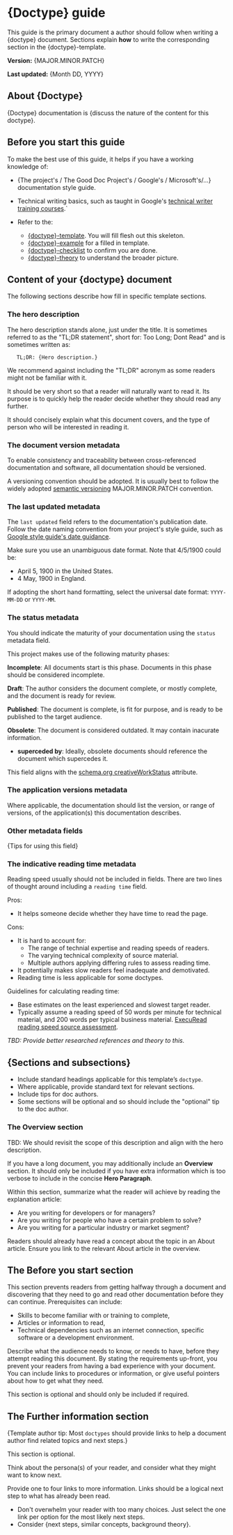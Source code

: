# {Doctype} guide

This guide is the primary document a author should follow when writing a {doctype} document. Sections explain **how** to write the corresponding section in the {doctype}-template.

**Version:** {MAJOR.MINOR.PATCH}

**Last updated:** {Month DD, YYYY}

## About {Doctype}

{Doctype} documentation is {discuss the nature of the content for this doctype}.

## Before you start this guide

To make the best use of this guide, it helps if you have a working knowledge of:

* {The project's / The Good Doc Project's / Google's / Microsoft's/...} documentation style guide.
* Technical writing basics, such as taught in Google's [technical writer training courses](https://developers.google.com/tech-writing).`

* Refer to the:
  * [{doctype}-template]({doctype}-template). You will fill flesh out this skeleton.
  * [{doctype}-example]({doctype}-example) for a filled in template.
  * [{doctype}-checklist]({doctype}-checklist) to confirm you are done.
  * [{doctype}-theory]({doctype}-theory) to understand the broader picture.

## Content of your {doctype} document

The following sections describe how fill in specific template sections.

### The hero description
The hero description stands alone, just under the title. It is sometimes referred to as the "TL;DR statement", short for: Too Long; Dont Read" and is sometimes written as:
```
   TL;DR: {Hero description.}
```
We recommend against including the "TL;DR" acronym as some readers might not be familiar with it.

It should be very short so that a reader will naturally want to read it. Its purpose is to quickly help the reader decide whether they should read any further.

It should concisely explain what this document covers, and the type of person who will be interested in reading it. 

### The document version metadata
To enable consistency and traceability between cross-referenced documentation and software, all documentation should be versioned.

A versioning convention should be adopted. It is usually best to follow the widely adopted [semantic versioning](https://semver.org/) MAJOR.MINOR.PATCH convention.

### The last updated metadata

The ```last updated``` field refers to the documentation's publication date. Follow the date naming convention from your project's style guide, such as [Google style guide's date guidance](https://developers.google.com/style/dates-times).

Make sure you use an unambiguous date format. Note that 4/5/1900 could be:
* April 5, 1900 in the United States.
* 4 May, 1900 in England.

If adopting the short hand formatting, select the universal date format: ```YYYY-MM-DD``` or ```YYYY-MM```.

### The status metadata

You should indicate the maturity of your documentation using the ```status``` metadata field.

This project makes use of the following maturity phases:

**Incomplete**: All documents start is this phase. Documents in this phase should be considered incomplete.

**Draft**: The author considers the document complete, or mostly complete, and the document is ready for review.

**Published**: The document is complete, is fit for purpose, and is ready to be published to the target audience.

**Obsolete**: The document is considered outdated. It may contain inacurate information.

* **superceded by**: Ideally, obsolete documents should reference the document which supercedes it.

This field aligns with the [schema.org creativeWorkStatus](https://schema.org/creativeWorkStatus) attribute.

### The application versions metadata
Where applicable, the documentation should list the version, or range of versions, of the application(s) this documentation describes.

### Other metadata fields

{Tips for using this field}

### The indicative reading time metadata

Reading speed usually should not be included in fields. There are two lines of thought around including a ```reading time``` field.

Pros:
* It helps someone decide whether they have time to read the page.

Cons:
* It is hard to account for:
    * The range of technial expertise and reading speeds of readers.
    * The varying technical complexity of source material.
    * Multiple authors applying differing rules to assess reading time.
* It potentially makes slow readers feel inadequate and demotivated.
* Reading time is less applicable for some doctypes.

Guidelines for calculating reading time:
* Base estimates on the least experienced and slowest target reader.
* Typically assume a reading speed of 50 words per minute for technical material, and 200 words per typical business material. [ExecuRead reading speed source assessment](https://secure.execuread.com/facts/#:~:text=The%20average%20reading%20speed%20is,roughly%202%20minutes%20per%20page.).

_TBD: Provide better researched references and theory to this._

## {Sections and subsections}

* Include standard headings applicable for this template’s `doctype`.
* Where applicable, provide standard text for relevant sections.
* Include tips for doc authors.
* Some sections will be optional and so should include the "optional" tip to the doc author.

### The Overview section

TBD: We should revisit the scope of this description and align with the hero description.

If you have a long document, you may additionally include an __Overview__ section. It should only be included if you have extra information which is too verbose to include in the concise __Hero Paragraph__.

Within this section, summarize what the reader will achieve by reading the explanation article:

* Are you writing for developers or for managers?
* Are you writing for people who have a certain problem to solve?
* Are you writing for a particular industry or market segment?

Readers should already have read a concept about the topic in an About article. Ensure you link to the relevant About article in the overview.

## The Before you start section

This section prevents readers from getting halfway through a document and discovering that they need to go and read other documentation before they can continue. Prerequisites can include:
* Skills to become familiar with or training to complete,
* Articles or information to read,
* Technical dependencies such as an internet connection, specific software or a development environment.

Describe what the audience needs to know, or needs to have, before they attempt reading this document. By stating the requirements up-front, you prevent your readers from having a bad experience with your document. You can include links to procedures or information, or give useful pointers about how to get what they need.

This section is optional and should only be included if required.

## The Further information section

{Template author tip: Most `doctypes` should provide links to help a document author find related topics and next steps.}

This section is optional.

Think about the persona(s) of your reader, and consider what they might want to know next. 

Provide one to four links to more information. Links should be a logical next step to what has already been read.
  * Don't overwhelm your reader with too many choices. Just select the one link per option for the most likely next steps.
  * Consider {next steps, similar concepts, background theory}.
